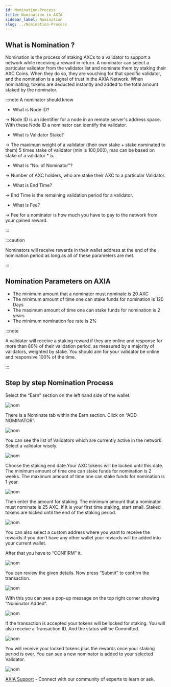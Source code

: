 ```yaml
---
id: Nomination-Process
title: Nomination in AXIA
sidebar_label: Nomination
slug: ../Nomination-Process
---
```


## What is Nomination ?
Nomination is the process of staking AXCs to a validator to support a network while receiving a reward in return. A nominator can select a particular validator from the validator list and nominate them by staking their AXC Coins. When they do so, they are vouching for that specific validator, and the nomination is a signal of trust in the AXIA Network. When nominating, tokens are deducted instantly and added to the total amount staked by the nominator.


:::note A nominator should know

* What is Node ID? 

-> Node ID is an identifier for a node in an remote server's address space. With these Node ID a nominator can identify the validator.

* What is Validator Stake?

-> The maximum weight of a validator (their own stake + stake nominated to them)  5 times stake of validator (min is 100,000), max can be based on stake of a validator * 5.

* What is "No. of Nominator"?
 
-> Number of AXC holders, who are stake their AXC to a particular Validator.

* What is End Time? 

-> End Time is the remaining validation period for a validator.

* What is Fee? 

-> Fee for a nominator is how much you have to pay to the network from your gained reward.


:::

:::caution

Nominators will receive rewards in their wallet address at the end of the nomination period as long as all of these parameters are met.

:::
## Nomination Parameters on AXIA
* The minimum amount that a nominator must nominate is 20 AXC
* The minimum amount of time one can stake funds for nomination is 120 Days
* The maximum amount of time one can stake funds for nomination is 2 years
* The minimum nomination fee rate is 2%


:::note

A validator will receive a staking reward if they are online and response for more than 80% of their validation period, as measured by a majority of validators, weighted by stake. You should aim for your validator be online and responsive 100% of the time.

:::
## Step by step Nomination Process

Select the “Earn” section on the left hand side of the wallet.

![nom](../assets/nominators/del1.png)

There is a Nominate tab within the Earn section. Click on “ADD NOMINATOR”. 

![nom](../assets/nominators/nom1.png)

You can see the list of Validators which are currently active in the network. Select a validator wisely.

![nom](../assets/nominators/nom2.png)

Choose the staking end date.Your AXC tokens will be locked until this date. The minimum amount of time one can stake funds for nomination is 2 weeks. The maximum amount of time one can stake funds for nomination is 1 year.

![nom](../assets/nominators/nom3.png)

Then enter the amount for staking. The minimum amount that a nominator must nominate is 25 AXC. If it is your first time staking, start small. Staked tokens are locked until the end of the staking period.

![nom](../assets/nominators/nom4.png)

You can also select a custom address where you want to receive the rewards if you don’t have any other wallet your rewards will be added into your current wallet.

After that you have to “CONFIRM” it.

![nom](../assets/nominators/nom5.png)

You can review the given details. 
Now press “Submit” to confirm the transaction.

![nom](../assets/nominators/nom6.png)

With this you can see a pop-up message on the top right corner showing “Nominator Added”.

![nom](../assets/nominators/del8.png)

If the transaction is accepted your tokens will be locked for staking. You will also receive a Transaction ID. And the status will be Committed.

![nom](../assets/nominators/delegation6.png)

 You will receive your locked tokens plus the rewards once your staking period is over. You can see a new nominator is added to your selected Validator.

![nom](../assets/nominators/nom7.png)


 [AXIA Support](https://discord.gg/axianetwork) - Connect with our community of experts to learn or ask.
